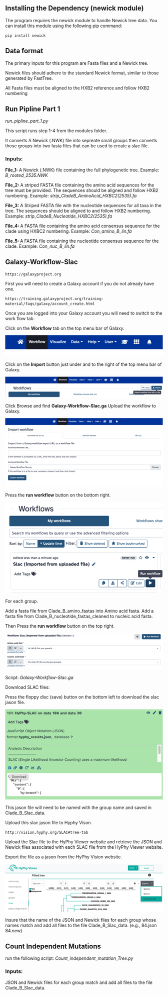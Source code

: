 ##  Installing the Dependency (newick module)
The program requires the newick module to handle Newick tree data. You can install this module using the following pip command:

    pip install newick


## Data format

The primary inputs for this program are Fasta files and a Newick tree.

Newick files should adhere to the standard Newick format, similar to those generated by FastTree.

All Fasta files must be aligned to the HXB2 reference and follow HXB2 numbering

## Run Pipline Part 1

*run_pipline_part_1.py*

This script runs step 1-4 from the modules folder.

It converts A Newick (.NWK) file into sepreate small groups then converts those groups into two fasta files that can be used to create a slac file.

### Inputs: 

**File_1:** A Newick (.NWK) file containing the full phylogenetic tree. 
Example: *B_rooted_2535.NWK*

**File_2:** A striped FASTA file containing the amino acid sequences for the tree must be provided. The sequences should be aligned and follow HXB2 numbering.
Example: *strip_CladeB_AminoAcid_HXBC2(2535).fa*

**File_3:** A Striped FASTA file with the nucleotide sequences for all taxa in the tree. The sequences should be aligned to and follow HXB2 numbering.
Example: *strip_CladeB_Nucleotide_HXBC2(2535).fa*

**File_4:** A FASTA file containing the amino acid consensus sequence for the clade using HXBC2 numbering.
Example: *Con_amino_B_lin.fa*

**File_5:** A FASTA file containing the nucleotide consensus sequence for the clade. 
Example: *Con_nuc_B_lin.fa*


## Galaxy-Workflow-Slac

    https://galaxyproject.org

First you will need to create a Galaxy account if you do not already have one.

    https://training.galaxyproject.org/training-material/faqs/galaxy/account_create.html

Once you are logged into your Galaxy account you will need to switch to the work flow tab.

Click on the **Workflow** tab on the top menu bar of Galaxy.

![image](modules/PNGS/WorkFlowTab.png)

Click on the **Import** button just under and to the right of the top menu bar of Galaxy.

![image](modules/PNGS/Import_workFlow.png)

Click Browse and find **Galaxy-Workflow-Slac.ga** Upload the workflow to Galaxy.

![image](modules/PNGS/Choose_file.png)

Press the **run workflow** button on the bottom right.

![image](modules/PNGS/Slac.png)

For each group.

Add a fasta file from Clade_B_amino_fastas into Amino acid fasta.
Add a fasta file from Clade_B_nucleotide_fastas_cleaned to nucleic acid fasta.

Then Press the **run workflow** button on the top right.

![image](modules/PNGS/RunWorkFlow.png)

Script: *Galaxy-Workflow-Slac.ga*

Download SLAC files: 

Press the floppy disc (save) button on the bottom left to download the slac jason file.

![image](modules/PNGS/DownLoad.png)

This jason file will need to be named with the group name and saved in Clade_B_Slac_data.

Upload this slac jason file to Hyphy Vison.

    http://vision.hyphy.org/SLAC#tree-tab

Upload the Slac file to the  HyPhy Viewer website and retrieve the JSON and Newick files associated with each SLAC file from the HyPhy Viewer website. 

Export the file as a jason from the HyPhy Vision website.

![image](modules/PNGS/HyPhyVison.png)

Insure that the name of the JSON and Newick files for each group whose names match and add all files to the file Clade_B_Slac_data.
(e.g., 84.json 84.new) 



## Count Independent Mutations 

run the following script: 
*Count_independent_mutation_Tree.py*

### Inputs: 

JSON and Newick files for each group match and add all files to the file Clade_B_Slac_data.







 